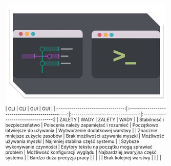 ![CLIvsGUI](/grafiki/1_08_1_clivsgui.png)
|                CLI                |                        CLI                       |                GUI                |                 GUI                |
|:---------------------------------:|:------------------------------------------------:|:---------------------------------:|:----------------------------------:|
|               ZALETY              |                       WADY                       |               ZALETY              |                WADY                |
|    Stabilność i bezpieczeństwo    |      Polecenia należy zapamiętać i rozumieć      | Początkowo łatwiejsze do używania |   Wytworzenie dodatkowej warstwy   |
| Znacznie mniejsze zużycie zasobów |          Brak możliwości używania myszki         |     Możliwość używania myszki     |   Najmniej stabilna część systemu  |
|   Szybsze wykonywanie czynności   | Edytory tekstu na początku mogą sprawiać problem |   Możliwość konfiguracji wyglądu  | Najbardziej awaryjna część systemu |
|     Bardzo duża precyzja pracy    |                                                  |                                   |                                    |
|       Brak kolejnej warstwy       |                                                  |                                   |                                    |



